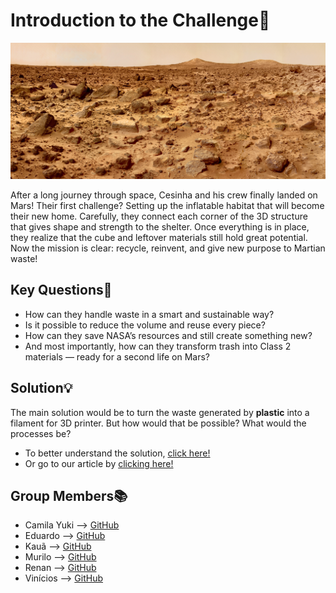 # Introduction to the Challenge🚀  
![Mars](https://github.com/ca-milaS2/E.B.M/blob/main/docs/images/pia02405.webp)

After a long journey through space, Cesinha and his crew finally landed on Mars!
Their first challenge? Setting up the inflatable habitat that will become their new home.
Carefully, they connect each corner of the 3D structure that gives shape and strength to the shelter. Once everything is in place, they realize that the cube and leftover materials still hold great potential.
Now the mission is clear: recycle, reinvent, and give new purpose to Martian waste!

## Key Questions🚩
- How can they handle waste in a smart and sustainable way?
- Is it possible to reduce the volume and reuse every piece?
- How can they save NASA’s resources and still create something new?
- And most importantly, how can they transform trash into Class 2 materials — ready for a second life on Mars?

## Solution💡
The main solution would be to turn the waste generated by **plastic** into a filament for 3D printer. But how would that be possible? What would the processes be?
- To better understand the solution, [click here!](http://tomars.earth/)
- Or go to our article by [clicking here!](https://github.com/ca-milaS2/E.B.M/blob/main/SpaceTrash%20Hack%20-%20Hackaton%202025%20-%20EBM%20(1).pdf)

## Group Members📚
- Camila Yuki —> [GitHub](https://github.com/ca-milaS2)
- Eduardo     —> [GitHub](https://github.com/belenuslugh)
- Kauã        —> [GitHub](https://github.com/kauanzin222)
- Murilo      —> [GitHub](https://github.com/garbomurilo)
- Renan       —> [GitHub](https://github.com/RenanFThomaz)
- Vinícios    —> [GitHub](https://github.com/vHOLTZv)
